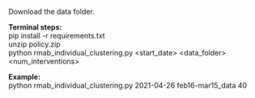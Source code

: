 Download the data folder.

**Terminal steps:**<br/>
pip install -r requirements.txt<br/>
unzip policy.zip<br/>
python rmab_individual_clustering.py <start_date> <data_folder> <num_interventions>

**Example:**<br/>
python rmab_individual_clustering.py 2021-04-26 feb16-mar15_data 40
